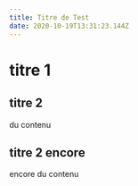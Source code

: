 ```yaml
---
title: Titre de Test
date: 2020-10-19T13:31:23.144Z
---
```

# titre 1

## titre 2

du contenu

## titre 2 encore

encore du contenu